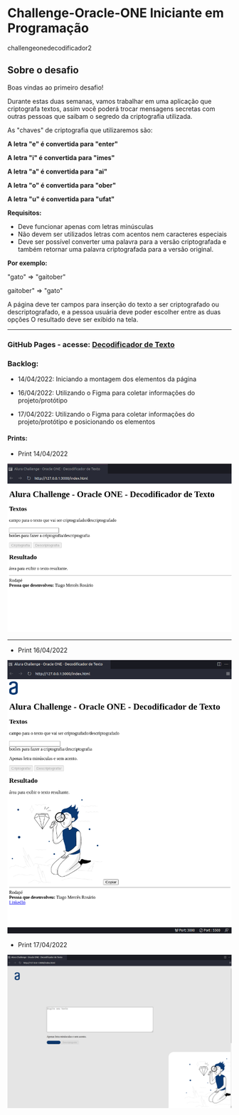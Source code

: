 # Challenge-Oracle-ONE Iniciante em Programação

challengeonedecodificador2

## Sobre o desafio

Boas vindas ao primeiro desafio!

Durante estas duas semanas, vamos trabalhar em uma aplicação que criptografa textos, assim você poderá trocar mensagens secretas com outras pessoas que saibam o segredo da criptografia utilizada.

As "chaves" de criptografia que utilizaremos são:

**A letra "e" é convertida para "enter"**

**A letra "i" é convertida para "imes"**

**A letra "a" é convertida para "ai"**

**A letra "o" é convertida para "ober"**

**A letra "u" é convertida para "ufat"**

**Requisitos:**

- Deve funcionar apenas com letras minúsculas
- Não devem ser utilizados letras com acentos nem caracteres especiais
- Deve ser possível converter uma palavra para a versão criptografada e também retornar uma palavra criptografada para a versão original.

**Por exemplo:**

"gato" => "gaitober"

gaitober" => "gato"

A página deve ter campos para inserção do texto a ser criptografado ou descriptografado, e a pessoa usuária deve poder escolher entre as duas opções
O resultado deve ser exibido na tela.

---

### GitHub Pages - acesse: [Decodificador de Texto](https://tiagomerc.github.io/Challenge-Oracle-ONE-Iniciante-em-Programa-o/)

### Backlog:

- 14/04/2022: Iniciando a montagem dos elementos da página

- 16/04/2022: Utilizando o Figma para coletar informações do projeto/protótipo

- 17/04/2022: Utilizando o Figma para coletar informações do projeto/protótipo e posicionando os elementos

#### Prints:

- Print 14/04/2022

![Print 14/04/2022](/imgs/prints/print.png)
____
- Print 16/04/2022

![Print 16/04/2022](/imgs/prints/print1.png)

- Print 17/04/2022

![Print 17/04/2022](/imgs/prints/print2.png)
